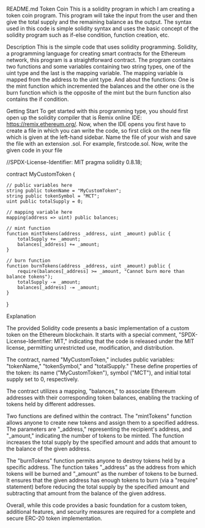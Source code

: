 README.md
Token Coin
This is a solidity program in which I am creating a token coin program. This program will take the input from the user and then give the total supply and the remaining balance as the output. The syntax used in this code is simple solidity syntax and uses the basic concept of the solidity program such as if-else condition, function creation, etc.

Description
This is the simple code that uses solidity programming. Solidity, a programming language for creating smart contracts for the Ethereum network, this program is a straightforward contract. The program contains two functions and some variables containing two string types, one of the uint type and the last is the mapping variable. The mapping variable is mapped from the address to the uint type. And about the functions: One is the mint function which incremented the balances and the other one is the burn function which is the opposite of the mint but the burn function also contains the if condition.

Getting Start
To get started with this programming type, you should first open up the solidity compiler that is Remix online IDE: https://remix.ethereum.org/. Now, when the IDE opens you first have to create a file in which you can write the code, so first click on the new file which is given at the left-hand sidebar. Name the file of your wish and save the file with an extension .sol. For example, firstcode.sol. Now, write the given code in your file

//SPDX-License-Identifier: MIT
pragma solidity 0.8.18;


contract MyCustomToken {

    // public variables here
    string public tokenName = "MyCustomToken";
    string public tokenSymbol = "MCT";
    uint public totalSupply = 0;

    // mapping variable here
    mapping(address => uint) public balances;

    // mint function
    function mintTokens(address _address, uint _amount) public {
        totalSupply += _amount;
        balances[_address] += _amount;
    }

    // burn function
    function burnTokens(address _address, uint _amount) public {
        require(balances[_address] >= _amount, "Cannot burn more than balance tokens");
        totalSupply -= _amount;
        balances[_address] -= _amount;
    }
}

Explanation


The provided Solidity code presents a basic implementation of a custom token on the Ethereum blockchain. It starts with a special comment, "SPDX-License-Identifier: MIT," indicating that the code is released under the MIT license, permitting unrestricted use, modification, and distribution.

The contract, named "MyCustomToken," includes public variables: "tokenName," "tokenSymbol," and "totalSupply." These define properties of the token: its name ("MyCustomToken"), symbol ("MCT"), and initial total supply set to 0, respectively.

The contract utilizes a mapping, "balances," to associate Ethereum addresses with their corresponding token balances, enabling the tracking of tokens held by different addresses.

Two functions are defined within the contract. The "mintTokens" function allows anyone to create new tokens and assign them to a specified address. The parameters are "_address," representing the recipient's address, and "_amount," indicating the number of tokens to be minted. The function increases the total supply by the specified amount and adds that amount to the balance of the given address.

The "burnTokens" function permits anyone to destroy tokens held by a specific address. The function takes "_address" as the address from which tokens will be burned and "_amount" as the number of tokens to be burned. It ensures that the given address has enough tokens to burn (via a "require" statement) before reducing the total supply by the specified amount and subtracting that amount from the balance of the given address. 

Overall, while this code provides a basic foundation for a custom token, additional features, and security measures are required for a complete and secure ERC-20 token implementation.
